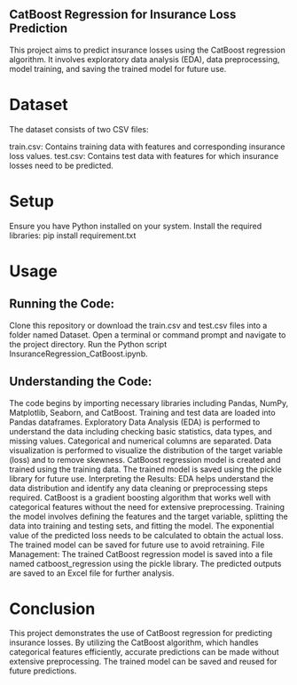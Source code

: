 ## CatBoost Regression for Insurance Loss Prediction
This project aims to predict insurance losses using the CatBoost regression algorithm. It involves exploratory data analysis (EDA), data preprocessing, model training, and saving the trained model for future use.

# Dataset
The dataset consists of two CSV files:

train.csv: Contains training data with features and corresponding insurance loss values.
test.csv: Contains test data with features for which insurance losses need to be predicted.

# Setup
Ensure you have Python installed on your system.
Install the required libraries:
 pip install requirement.txt

# Usage
## Running the Code:
Clone this repository or download the train.csv and test.csv files into a folder named Dataset.
Open a terminal or command prompt and navigate to the project directory.
Run the Python script InsuranceRegression_CatBoost.ipynb.

## Understanding the Code:
The code begins by importing necessary libraries including Pandas, NumPy, Matplotlib, Seaborn, and CatBoost.
Training and test data are loaded into Pandas dataframes.
Exploratory Data Analysis (EDA) is performed to understand the data including checking basic statistics, data types, and missing values.
Categorical and numerical columns are separated.
Data visualization is performed to visualize the distribution of the target variable (loss) and to remove skewness.
CatBoost regression model is created and trained using the training data.
The trained model is saved using the pickle library for future use.
Interpreting the Results:
EDA helps understand the data distribution and identify any data cleaning or preprocessing steps required.
CatBoost is a gradient boosting algorithm that works well with categorical features without the need for extensive preprocessing.
Training the model involves defining the features and the target variable, splitting the data into training and testing sets, and fitting the model.
The exponential value of the predicted loss needs to be calculated to obtain the actual loss.
The trained model can be saved for future use to avoid retraining.
File Management:
The trained CatBoost regression model is saved into a file named catboost_regression using the pickle library.
The predicted outputs are saved to an Excel file for further analysis.

# Conclusion
This project demonstrates the use of CatBoost regression for predicting insurance losses. By utilizing the CatBoost algorithm, which handles categorical features efficiently, accurate predictions can be made without extensive preprocessing. The trained model can be saved and reused for future predictions.


